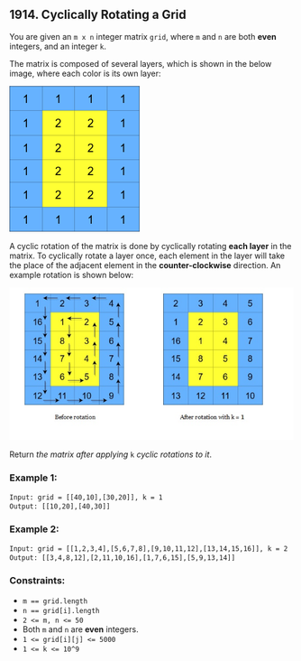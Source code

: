 ## 1914. Cyclically Rotating a Grid

You are given an ```m x n``` integer matrix ```grid```​​​, where ```m``` and ```n``` are both **even** integers, and an integer ```k```.

The matrix is composed of several layers, which is shown in the below image, where each color is its own layer:

![Image 1](images/img1.png)

A cyclic rotation of the matrix is done by cyclically rotating **each layer** in the matrix. To cyclically rotate a layer once, each element in the layer will take the place of the adjacent element in the **counter-clockwise** direction. An example rotation is shown below:

![Image 2](images/img2.png)

Return *the matrix after applying* ```k``` *cyclic rotations to it*.

### Example 1:
```
Input: grid = [[40,10],[30,20]], k = 1
Output: [[10,20],[40,30]]
```
### Example 2:
```
Input: grid = [[1,2,3,4],[5,6,7,8],[9,10,11,12],[13,14,15,16]], k = 2
Output: [[3,4,8,12],[2,11,10,16],[1,7,6,15],[5,9,13,14]]
```

### Constraints:

* ```m == grid.length```
* ```n == grid[i].length```
* ```2 <= m, n <= 50```
* Both ```m``` and ```n``` are **even** integers.
* ```1 <= grid[i][j] <= 5000```
* ```1 <= k <= 10^9```